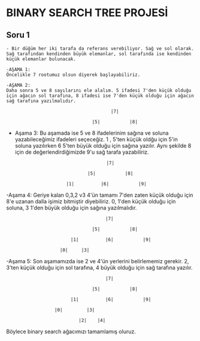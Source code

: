 # BINARY SEARCH TREE PROJESİ

## Soru 1

    - Bir düğüm her iki tarafa da referans verebiliyor. Sağ ve sol olarak. Sağ tarafından kendinden büyük elemanlar, sol tarafında ise kendinden küçük elemanlar bulunacak.

    -AŞAMA 1:
    Öncelikle 7 rootumuz olsun diyerek başlayabiliriz.

    -AŞAMA 2:
    Daha sonra 5 ve 8 sayılarını ele alalım. 5 ifadesi 7'den küçük olduğu için ağacın sol tarafına, 8 ifadesi ise 7'den küçük olduğu için ağacın sağ tarafına yazılmalıdır.

                                           |7|

                                    |5|           |8|

   - Aşama 3:
   Bu aşamada ise 5 ve 8 ifadelerinim sağına ve soluna yazabileceğimiz  ifadeleri seçeceğiz.
   1 , 5'ten küçük oldğu için 5'in soluna yazılırken 6 5'ten büyük olduğu için sağına yazılır.
   Aynı şekilde 8 için de değerlendirdiğimizde 9'u sağ tarafa yazabiliriz.

                                           |7|

                                    |5|           |8|

                            |1|          |6|           |9|


-Aşama 4: 
  Geriye kalan 0,3,2 v3 4'ün tamamı 7'den zaten küçük olduğu için 8'e uzanan dalla işimiz bitmiştir diyebiliriz.
  0, 1'den küçük olduğu için soluna, 3 1'den büyük olduğu için sağına yazılmalıdır.


                                         |7|

                                    |5|           |8|

                            |1|          |6|           |9|

                        |0|     |3|

-Aşama 5: 
Son aşamamızda ise 2 ve 4'ün yerlerini belirlememiz gerekir. 2, 3'ten küçük olduğu için sol tarafına, 4 büyük olduğu için  sağ tarafına yazılır.


                                         |7|

                                    |5|           |8|

                            |1|          |6|           |9|

                      |0|         |3|
                              
                               |2|    |4|

Böylece binary search ağacımızı tamamlamış oluruz.